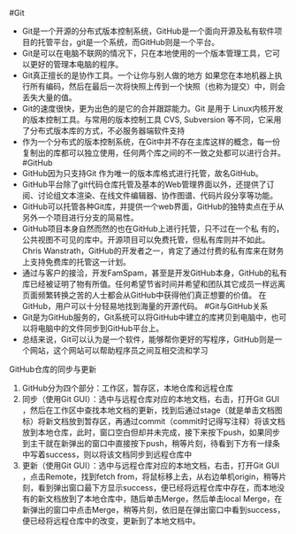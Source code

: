 ﻿#Git
* Git是一个开源的分布式版本控制系统，GitHub是一个面向开源及私有软件项目的托管平台，git是一个系统，而GitHub则是一个平台。
* Git是可以在电脑不联网的情况下，只在本地使用的一个版本管理工具，它可以更好的管理本电脑的程序。
* Git真正擅长的是协作工具。一个让你与别人做的地方 如果您在本地机器上执行所有编码，然后在最后一次将快照上传到一个快照（也称为提交）中，则会丢失大量的值。
* Git的速度很快，更为出色的是它的合并跟踪能力。Git 是用于 Linux内核开发的版本控制工具。与常用的版本控制工具 CVS, Subversion 等不同，它采用了分布式版本库的方式，不必服务器端软件支持
* 作为一个分布式的版本控制系统，在Git中并不存在主库这样的概念，每一份复制出的库都可以独立使用，任何两个库之间的不一致之处都可以进行合并。 
#GitHub
* GitHub因为只支持Git 作为唯一的版本库格式进行托管，故名GitHub。
* GitHub平台除了git代码仓库托管及基本的Web管理界面以外，还提供了订阅、讨论组文本渲染、在线文件编辑器、协作图谱、代码片段分享等功能。
* GitHub可以托管各种Git库，并提供一个web界面，GitHub的独特卖点在于从另外一个项目进行分支的简易性。
* GitHub项目本身自然而然的也在GitHub上进行托管，只不过在一个私 有的，公共视图不可见的库中。开源项目可以免费托管，但私有库则并不如此。Chris Wanstrath，GitHub的开发者之一，肯定了通过付费的私有库来在财务上支持免费库的托管这一计划。
* 通过与客户的接洽，开发FamSpam，甚至是开发GitHub本身，GitHub的私有库已经被证明了物有所值。任何希望节省时间并希望和团队其它成员一样远离页面频繁转换之苦的人士都会从GitHub中获得他们真正想要的价值。 在GitHub，用户可以十分轻易地找到海量的开源代码。
#Git与GitHub关系
* Git是为GitHub服务的，Git系统可以将GitHub中建立的库拷贝到电脑中，也可以将电脑中的文件同步到GitHub平台上。
* 总结来说，Git可以认为是一个软件，能够帮你更好的写程序，GitHub则是一个网站，这个网站可以帮助程序员之间互相交流和学习	



GitHub仓库的同步与更新
1. GitHub分为四个部分：工作区，暂存区，本地仓库和远程仓库
2. 同步（使用Git GUI）：选中与远程仓库对应的本地文档，右击，打开Git GUI ，然后在工作区中查找本地文档的更新，找到后通过stage（就是单击文档图标）将新文档放到暂存区，再通过commit（commit时记得写注释）将该文档放到本地仓库，此时，窗口空白但却并未完成，接下来按下push，如果同步到主干就在新弹出的窗口中直接按下push，稍等片刻，待看到下方有一绿条中写着success，则以将该文档同步到远程仓库中
3. 更新（使用Git GUI）：选中与远程仓库对应的本地文档，右击，打开Git GUI ，点击Remote，找到fetch from，将鼠标移上去，从右边单机origin，稍等片刻，看到弹出窗口最下方显示success，便已经将远程仓库中存在，而本地没有的新文档放到了本地仓库中，随后单击Merge，然后单击local Merge，在新弹出的窗口中点击Merge，稍等片刻，依旧是在弹出窗口中看到success，便已经将远程仓库中的改变，更新到了本地文档中。



